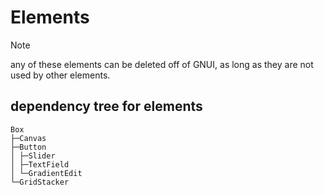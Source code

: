 # Elements
> [!NOTE]
any of these elements can be deleted off of GNUI, as long as they are not used by other elements.

## dependency tree for elements

```
Box
├─Canvas
├─Button
│ ├─Slider
│ ├─TextField
│ └─GradientEdit
└─GridStacker

```